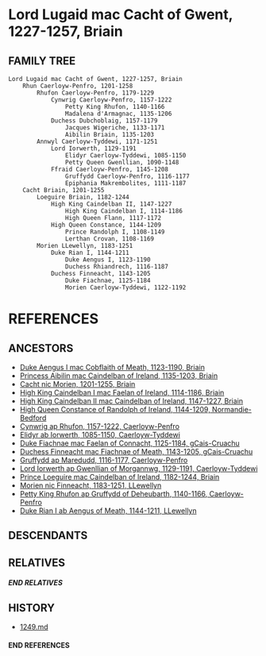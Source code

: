 # Lord Lugaid mac Cacht of Gwent, 1227-1257, Briain

## FAMILY TREE 
```
Lord Lugaid mac Cacht of Gwent, 1227-1257, Briain
    Rhun Caerloyw-Penfro, 1201-1258
        Rhufon Caerloyw-Penfro, 1179-1229
            Cynwrig Caerloyw-Penfro, 1157-1222
                Petty King Rhufon, 1140-1166
                Madalena d'Armagnac, 1135-1206
            Duchess Dubchoblaig, 1157-1179
                Jacques Wigeriche, 1133-1171
                Aibilin Briain, 1135-1203
        Annwyl Caerloyw-Tyddewi, 1171-1251
            Lord Iorwerth, 1129-1191
                Elidyr Caerloyw-Tyddewi, 1085-1150
                Petty Queen Gwenllian, 1090-1148
            Ffraid Caerloyw-Penfro, 1145-1208
                Gruffydd Caerloyw-Penfro, 1116-1177
                Epiphania Makrembolites, 1111-1187
    Cacht Briain, 1201-1255
        Loeguire Briain, 1182-1244
            High King Caindelban II, 1147-1227
                High King Caindelban I, 1114-1186
                High Queen Flann, 1117-1172
            High Queen Constance, 1144-1209
                Prince Randolph I, 1108-1149
                Lerthan Crovan, 1108-1169
        Morien LLewellyn, 1183-1251
            Duke Rian I, 1144-1211
                Duke Aengus I, 1123-1190
                Duchess Rhiandrech, 1116-1187
            Duchess Finneacht, 1143-1205
                Duke Fiachnae, 1125-1184
                Morien Caerloyw-Tyddewi, 1122-1192
```


# REFERENCES

## ANCESTORS
* [Duke Aengus I mac Cobflaith of Meath, 1123-1190, Briain](aengus_i_mac_cobflaith_1123.md)
* [Princess Aibilin mac Caindelban of Ireland, 1135-1203, Briain](aibilin_mac_caindelban_1135.md)
* [Cacht nic Morien, 1201-1255, Briain](cacht_nic_morien_1201.md)
* [High King Caindelban I mac Faelan of Ireland, 1114-1186, Briain](caindelban_i_mac_faelan_1114.md)
* [High King Caindelban II mac Caindelban of Ireland, 1147-1227, Briain](caindelban_ii_mac_caindelban_1147.md)
* [High Queen Constance of Randolph of Ireland, 1144-1209, Normandie-Bedford](constance_randolph_1144.md)
* [Cynwrig ap Rhufon, 1157-1222, Caerloyw-Penfro](cynwrig_ap_rhufon_1157.md)
* [Elidyr ab Iorwerth, 1085-1150, Caerloyw-Tyddewi](elidyr_ab_iorwerth_1085.md)
* [Duke Fiachnae mac Faelan of Connacht, 1125-1184, gCais-Cruachu](fiachnae_mac_faelan_1125.md)
* [Duchess Finneacht mac Fiachnae of Meath, 1143-1205, gCais-Cruachu](finneacht_mac_fiachnae_1143.md)
* [Gruffydd ap Maredudd, 1116-1177, Caerloyw-Penfro](gruffydd_ap_maredudd_1116.md)
* [Lord Iorwerth ap Gwenllian of Morgannwg, 1129-1191, Caerloyw-Tyddewi](iorwerth_ap_gwenllian_1129.md)
* [Prince Loeguire mac Caindelban of Ireland, 1182-1244, Briain](loeguire_mac_caindelban_1182.md)
* [Morien nic Finneacht, 1183-1251, LLewellyn](morien_nic_finneacht_1183.md)
* [Petty King Rhufon ap Gruffydd of Deheubarth, 1140-1166, Caerloyw-Penfro](rhufon_ap_gruffydd_1140.md)
* [Duke Rian I ab Aengus of Meath, 1144-1211, LLewellyn](rian_i_ab_aengus_1144.md)

## DESCENDANTS

## RELATIVES

##### END RELATIVES 
## HISTORY
* [1249.md](../h/1249.md)

#### END REFERENCES
